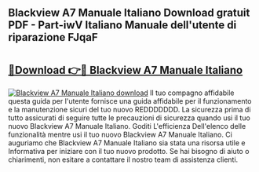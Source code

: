 ## Blackview A7 Manuale Italiano Download gratuit PDF - Part-iwV Italiano Manuale dell'utente di riparazione FJqaF

# <h2><a href="http://df991c.blite.top/?on=Blackview+A7+Manuale+Italiano">🔗Download 👉🔴 Blackview A7 Manuale Italiano</a></h2>

[![Blackview A7 Manuale Italiano download](https://i.imgur.com/lujVjoI.png)](http://df991c.blite.top/?on=Blackview+A7+Manuale+Italiano)
Il tuo compagno affidabile questa guida per l'utente fornisce una guida affidabile per il funzionamento e la manutenzione sicuri del tuo nuovo REDDDDDDD. La sicurezza prima di tutto assicurati di seguire tutte le precauzioni di sicurezza quando usi il tuo nuovo Blackview A7 Manuale Italiano. Goditi L'efficienza Dell'elenco delle funzionalità mentre usi il tuo nuovo Blackview A7 Manuale Italiano. Ci auguriamo che Blackview A7 Manuale Italiano sia stata una risorsa utile e Informativa per iniziare con il tuo nuovo prodotto. Se hai bisogno di aiuto o chiarimenti, non esitare a contattare il nostro team di assistenza clienti.
